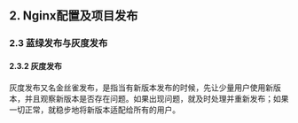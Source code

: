 ## 2. Nginx配置及项目发布
### 2.3 蓝绿发布与灰度发布
#### 2.3.2 灰度发布

灰度发布又名金丝雀发布，是指当有新版本发布的时候，先让少量用户使用新版本，并且观察新版本是否存在问题。如果出现问题，就及时处理并重新发布；如果一切正常，就稳步地将新版本适配给所有的用户。
